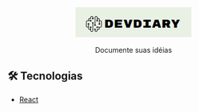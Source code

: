 <!---Logo do Projeto -->

<p align="center" >
<img src="./src/assets/logo.png" alt="Logo do DevDiary"/>
</p>

<!--- Descrição do Projeto-->
<p align="center">Documente suas idéias</p>

<!---logo color: #28ca4b-->

## 🛠 Tecnologias

- [React](https://pt-br.reactjs.org/)
